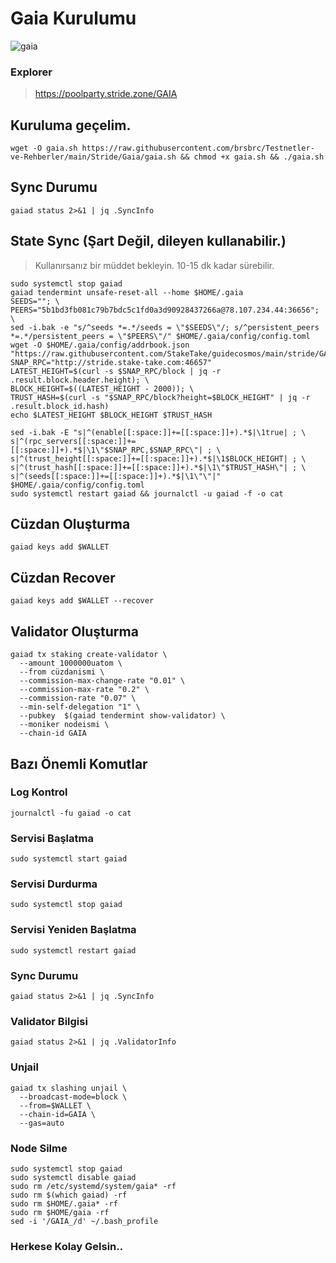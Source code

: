 # Gaia Kurulumu

![gaia](https://user-images.githubusercontent.com/107190154/185763121-70192b82-f639-4f90-b2f9-f696d5a0c0d8.png)

### Explorer
> https://poolparty.stride.zone/GAIA

## Kuruluma geçelim.
```
wget -O gaia.sh https://raw.githubusercontent.com/brsbrc/Testnetler-ve-Rehberler/main/Stride/Gaia/gaia.sh && chmod +x gaia.sh && ./gaia.sh
```

## Sync Durumu 
```
gaiad status 2>&1 | jq .SyncInfo
```

## State Sync (Şart Değil, dileyen kullanabilir.)
> Kullanırsanız bir müddet bekleyin. 10-15 dk kadar sürebilir.

```
sudo systemctl stop gaiad
gaiad tendermint unsafe-reset-all --home $HOME/.gaia
SEEDS=""; \
PEERS="5b1bd3fb081c79b7bdc5c1fd0a3d90928437266a@78.107.234.44:36656"; \
sed -i.bak -e "s/^seeds *=.*/seeds = \"$SEEDS\"/; s/^persistent_peers *=.*/persistent_peers = \"$PEERS\"/" $HOME/.gaia/config/config.toml
wget -O $HOME/.gaia/config/addrbook.json "https://raw.githubusercontent.com/StakeTake/guidecosmos/main/stride/GAIA/addrbook.json"
SNAP_RPC="http://stride.stake-take.com:46657"
LATEST_HEIGHT=$(curl -s $SNAP_RPC/block | jq -r .result.block.header.height); \
BLOCK_HEIGHT=$((LATEST_HEIGHT - 2000)); \
TRUST_HASH=$(curl -s "$SNAP_RPC/block?height=$BLOCK_HEIGHT" | jq -r .result.block_id.hash)
echo $LATEST_HEIGHT $BLOCK_HEIGHT $TRUST_HASH

sed -i.bak -E "s|^(enable[[:space:]]+=[[:space:]]+).*$|\1true| ; \
s|^(rpc_servers[[:space:]]+=[[:space:]]+).*$|\1\"$SNAP_RPC,$SNAP_RPC\"| ; \
s|^(trust_height[[:space:]]+=[[:space:]]+).*$|\1$BLOCK_HEIGHT| ; \
s|^(trust_hash[[:space:]]+=[[:space:]]+).*$|\1\"$TRUST_HASH\"| ; \
s|^(seeds[[:space:]]+=[[:space:]]+).*$|\1\"\"|" $HOME/.gaia/config/config.toml
sudo systemctl restart gaiad && journalctl -u gaiad -f -o cat
```

## Cüzdan Oluşturma
```
gaiad keys add $WALLET
```
## Cüzdan Recover
```
gaiad keys add $WALLET --recover
```
## Validator Oluşturma

```
gaiad tx staking create-validator \
  --amount 1000000uatom \
  --from cüzdanismi \
  --commission-max-change-rate "0.01" \
  --commission-max-rate "0.2" \
  --commission-rate "0.07" \
  --min-self-delegation "1" \
  --pubkey  $(gaiad tendermint show-validator) \
  --moniker nodeismi \
  --chain-id GAIA
```

## Bazı Önemli Komutlar
### Log Kontrol
```
journalctl -fu gaiad -o cat
```

### Servisi Başlatma
```
sudo systemctl start gaiad
```

### Servisi Durdurma
```
sudo systemctl stop gaiad
```

### Servisi Yeniden Başlatma
```
sudo systemctl restart gaiad
```

### Sync Durumu
```
gaiad status 2>&1 | jq .SyncInfo
```
### Validator Bilgisi
```
gaiad status 2>&1 | jq .ValidatorInfo
```
### Unjail 
```
gaiad tx slashing unjail \
  --broadcast-mode=block \
  --from=$WALLET \
  --chain-id=GAIA \
  --gas=auto
```
### Node Silme
```
sudo systemctl stop gaiad
sudo systemctl disable gaiad
sudo rm /etc/systemd/system/gaia* -rf
sudo rm $(which gaiad) -rf
sudo rm $HOME/.gaia* -rf
sudo rm $HOME/gaia -rf
sed -i '/GAIA_/d' ~/.bash_profile
```

### Herkese Kolay Gelsin..
